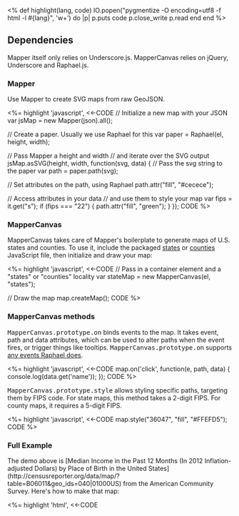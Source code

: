 <%
  def highlight(lang, code)
    IO.popen("pygmentize -O encoding=utf8 -f html -l #{lang}", 'w+') do |p|
      p.puts code
      p.close_write
      p.read
    end
  end
%>

## Dependencies

Mapper itself only relies on Underscore.js. MapperCanvas relies on jQuery, Underscore and Raphael.js.

### Mapper

Use Mapper to create SVG maps from raw GeoJSON.

<%= highlight 'javascript', <<-CODE
// Initialize a new map with your JSON
var jsMap = new Mapper(json).all();

// Create a paper. Usually we use Raphael for this
var paper = Raphael(el, height, width);

// Pass Mapper a height and width
// and iterate over the SVG output
jsMap.asSVG(height, width, function(svg, data) {
  // Pass the svg string to the paper
  var path = paper.path(svg);

  // Set attributes on the path, using Raphael
  path.attr("fill", "#cecece");

  // Access attributes in your data
  // and use them to style your map
  var fips = it.get("s");
  if (fips === "22") {
    path.attr("fill", "green");
  }
});
CODE
%>

### MapperCanvas

MapperCanvas takes care of Mapper's boilerplate to generate maps of U.S. states and counties. To use it, include the packaged <a href="https://github.com/propublica/mapper/blob/master/public/javascripts/states/states_packaged.js">states</a> or <a href="https://github.com/propublica/mapper/blob/master/public/javascripts/counties/counties_packaged.js">counties</a> JavaScript file, then initialize and draw your map:

<%= highlight 'javascript', <<-CODE
// Pass in a container element and a "states" or "counties" locality
var stateMap = new MapperCanvas(el, "states");

// Draw the map
map.createMap();
CODE
%>

### MapperCanvas methods

<tt>MapperCanvas.prototype.on</tt> binds events to the map. It takes event, path and data attributes, which can be used to alter paths when the event fires, or trigger things like tooltips. <tt>MapperCanvas.prototype.on</tt> supports <a href="http://raphaeljs.com/reference.html">any events Raphael does</a>.

<%= highlight 'javascript', <<-CODE
map.on('click', function(e, path, data) {
    console.log(data.get('name'));
});
CODE
%>

<tt>MapperCanvas.prototype.style</tt> allows styling specific paths, targeting them by FIPS code. For state maps, this method takes a 2-digit FIPS. For county maps, it requires a 5-digit FIPS.

<%= highlight 'javascript', <<-CODE
map.style("36047", "fill", "#FFEFD5");
CODE
%>

### Full Example

<div id="full_example"></div>
The demo above is [Median Income in the Past 12 Months (In 2012 Inflation-adjusted Dollars) by Place of Birth in the United States](http://censusreporter.org/data/map/?table=B06011&geo_ids=040|01000US) from the American Community Survey. Here's how to make that map:

<%= highlight 'html', <<-CODE
<!doctype html>
<html>
  <style>
    #mappercanvas_container {
      position:relative;
      height:570px;
      margin-top:60px;
    }
    #mappercanvas_tooltip {
      position:absolute;
      background:rgba(222, 222, 222, 0.95);
      z-index:999999;
      font-family: Helvetica, Arial, sans-serif;
      font-weight:bold;
      font-size:12px;
      padding:5px;
      border-radius:2px;
      box-shadow:0 0 5px #444;
    }
    #mappercanvas_tooltip h2 {
      margin:0;
      padding:0;
      font-size:14px;
    }
    .tooltip_sub {
      font-size:12px;
      font-weight:normal;
      display:inline-block;
      line-height:14px;
    }
    /* these elements are created by MapperCanvas */
    /* But you need to bring your own CSS */
    #mappercanvas_continental {
      position:absolute;
      top:10px;
      width: 900px;
    }
    #mappercanvas_alaska {
      position:absolute;
      top: 400px;
      left: -40px;
    }
    #mappercanvas_hawaii {
      position:absolute;
      top:460px;
      left:220px;
    }
  </style>
  <!-- Bring your own copy of jQuery/Underscore/Raphael here -->

  <!-- Load the states package -->
  <script src="public/javascripts/states/states_packaged.js"></script>

  <!-- Load Mapper and MapperCanvas -->
  <script src="public/javascripts/mapper.js"></script>
  <script src="public/javascripts/mapper_canvas.js"></script>
  
  <!-- Create a tooltip container -->
  <script type="text/jst" id="mappercanvas_tooltip_tmpl">
    <h2>{{= n }}</h2>
    <span class="tooltip_sub">
      Median income<br>
      ${{= med_income }}
      <span class='tooltip_moe'><br>± ${{= moe }}</span>
    </span>
  </script>

  <!-- Census median income data, via http://censusreporter.org/data/map/?table=B06011&geo_ids=040|01000US -->
  <script>
    var census = {"01":["Alabama",21830,266],"02":["Alaska",29932,1140],"04":["Arizona",25307,247],"05":["Arkansas",21529,201],"06":["California",25971,104],"08":["Colorado",29237,430],"09":["Connecticut",31920,247],"10":["Delaware",28405,921],"11":["District of Columbia",38014,1708],"12":["Florida",23387,172],"13":["Georgia",24682,253],"15":["Hawaii",29786,621],"16":["Idaho",22166,317],"17":["Illinois",27301,120],"18":["Indiana",24801,269],"19":["Iowa",26717,254],"20":["Kansas",26299,284],"21":["Kentucky",21871,186],"22":["Louisiana",22416,215],"23":["Maine",24367,496],"24":["Maryland",34564,457],"25":["Massachusetts",31016,231],"26":["Michigan",23938,206],"27":["Minnesota",30094,193],"28":["Mississippi",20206,292],"29":["Missouri",23933,251],"30":["Montana",23536,553],"31":["Nebraska",26450,308],"32":["Nevada",26328,314],"33":["New Hampshire",30651,420],"34":["New Jersey",32158,208],"35":["New Mexico",22775,364],"36":["New York",28449,247],"37":["North Carolina",23946,258],"38":["North Dakota",29326,721],"39":["Ohio",24778,170],"40":["Oklahoma",23460,298],"41":["Oregon",24445,303],"42":["Pennsylvania",25874,144],"44":["Rhode Island",26840,524],"45":["South Carolina",22451,260],"46":["South Dakota",25866,439],"47":["Tennessee",22570,265],"48":["Texas",25227,122],"49":["Utah",25043,402],"50":["Vermont",26323,492],"51":["Virginia",30322,193],"53":["Washington",29109,337],"54":["West Virginia",21494,268],"55":["Wisconsin",26668,179],"56":["Wyoming",26778,725]};
  </script>

  <body>
    <div id="mappercanvas_container"></div>
    <script>
      $(function() {
        // Initialize the map
        var map = new MapperCanvas("#mappercanvas_container", "states");
        
        // Set up the tooltip template
        var tmpl = _.template($("#mappercanvas_tooltip_tmpl").html());

        // Add tooltips, and cache the existing style
        // to put it back in place on mouseout
        map.on('mouseover', function(e, path, data) {
          data.existingStyle = (data.existingStyle || {});
          data.existingStyle["fill"]        = path.attr("fill");
          data.existingStyle["strokeWidth"] = path.attr("stroke-width");
          path.attr("fill", "#999").attr("stroke-width", 1);
          $("#mappercanvas_tooltip").html(tmpl({
            n          : data.get('n'), 
            med_income : commaDelimit(census[data.fips][1]), 
            moe        : census[data.fips][2]
          })).css("left", e.pageX + 20).css("top", e.pageY + 20).show();
        });

        map.on('mouseout', function(e, path, data) {
          $("#mappercanvas_tooltip").hide();
          _(data.existingStyle).each(function(v, k) {
            path.attr(k, v);
          });
        });

        // Census data convenience functions
        var incomeColor = function(income) {
          if (income < 23768) return "rgb(217, 236, 232)";
          if (income < 27329) return "rgb(161, 207, 198)";
          if (income < 30891) return "rgb(104, 179, 163)";
          if (income < 34452) return "rgb(66, 132, 118)";
          return "rgb(38, 75, 68)";
        };

        var commaDelimit = function(a){
          return _.isNumber(a) ? a.toString().replace(/(\d)(?=(\d\d\d)+(?!\d))/g,"$1,") : "";
        };

        // Color states by income level
        _(census).each(function(ary, fips) {
          map.style(fips, "fill", incomeColor(ary[1]));
        })

        // Draw the map
        map.createMap();
      });
    </script>

    <div id="mappercanvas_tooltip"></div>
  </body>
</html>
CODE
%>

## License

Copyright (c) 2014, ProPublica

Permission is hereby granted, free of charge, to any person obtaining a copy
of this software and associated documentation files (the "Software"), to deal
in the Software without restriction, including without limitation the rights
to use, copy, modify, merge, publish, distribute, sublicense, and/or sell
copies of the Software, and to permit persons to whom the Software is furnished
to do so, subject to the following conditions:

The above copyright notice and this permission notice shall be included in all
copies or substantial portions of the Software.

THE SOFTWARE IS PROVIDED "AS IS", WITHOUT WARRANTY OF ANY KIND, EXPRESS OR
IMPLIED, INCLUDING BUT NOT LIMITED TO THE WARRANTIES OF MERCHANTABILITY,
FITNESS FOR A PARTICULAR PURPOSE AND NONINFRINGEMENT. IN NO EVENT SHALL THE
AUTHORS OR COPYRIGHT HOLDERS BE LIABLE FOR ANY CLAIM, DAMAGES OR OTHER
LIABILITY, WHETHER IN AN ACTION OF CONTRACT, TORT OR OTHERWISE, ARISING
FROM, OUT OF OR IN CONNECTION WITH THE SOFTWARE OR THE USE OR OTHER DEALINGS
IN THE SOFTWARE.

_Mapper is a project of ProPublica._
